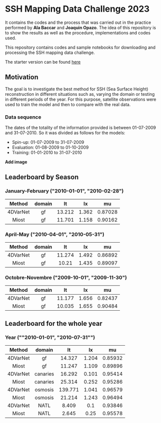 # SSH Mapping Data Challenge 2023
It contains the codes and the process that was carried out in the practice performed by **Ala Baccar** and **Joaquin Opazo**. The idea of this repository is to show the results as well as the procedure, implementations and codes used. 

This repository contains codes and sample notebooks for downloading and processing the SSH mapping data challenge.

The starter version can be found [here](https://github.com/CIA-Oceanix/4dvarnet-starter)

## Motivation
The goal is to investigate the best method for SSH (Sea Surface Height) reconstruction in different situations such as, varying the domain or testing in different periods of the year.
For this purpose, satellite observations were used to train the model and then to compare with the real data. 

### Data sequence

The dates of the totality of the information provided is between 01-07-2009 and 31-07-2010. So it was divided as follows for the models:
 
- Spin-up: 01-07-2009 to 31-07-2009
- Evaluation: 01-08-2009 to 01-10-2009
- Training: 01-01-2010 to 31-07-2010

**Add image**

## Leaderboard by Season
### January-February ("2010-01-01", "2010-02-28")
|Method|domain|lt|lx|mu|
|:----:|:--:|:-:|:--:|:--:|
|4DVarNet|gf|13.212|1.362|0.87028|
|Miost|gf|11.701|1.158|0.90162|

### April-May ("2010-04-01", "2010-05-31")
|Method|domain|lt|lx|mu|
|:----:|:--:|:-:|:--:|:--:|
|4DVarNet|gf|11.274|1.492|0.86892|
|Miost|gf|10.21|1.435|0.89097|

### Octobre-Novembre ("2009-10-01", "2009-11-30")
|Method|domain|lt|lx|mu|
|:----:|:--:|:-:|:--:|:--:|
|4DVarNet|gf|11.177|1.656|0.82437|
|Miost|gf|10.035|1.655|0.90484|

## Leaderboard for the whole year
### Year (""2010-01-01", "2010-07-31"")
|Method|domain|lt|lx|mu|
|:----:|:--:|:-:|:--:|:--:|
|4DVarNet|gf	|14.327|1.204|0.85932|
|Miost|gf		|11.247|1.109|0.89896|
|4DVarNet|canaries	|16.292|0.101|0.95414|
|Miost|canaries		|25.314|0.252|0.95286|
|4DVarNet|osmosis	|139.771|1.041|0.96579|
|Miost|osmosis		|21.214|1.243|0.96494|
|4DVarNet|NATL	|8.409|0.1|0.93846|
|Miost|NATL		|2.645|0.25|0.95578|